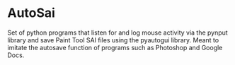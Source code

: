 # AutoSai
Set of python programs that listen for and log mouse activity via the pynput library and save Paint Tool SAI files using the pyautogui library. Meant to imitate the autosave function of programs such as Photoshop and Google Docs.
